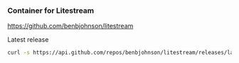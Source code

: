 ### Container for Litestream

https://github.com/benbjohnson/litestream

Latest release

```bash
curl -s https://api.github.com/repos/benbjohnson/litestream/releases/latest |grep tag_name | cut -d '"' -f 4 | tr -d 'v'
```
